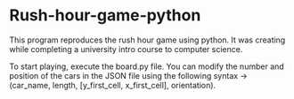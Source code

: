 # Rush-hour-game-python
This program reproduces the rush hour game using python. It was creating while completing a university intro course to computer science.

To start playing, execute the board.py file. 
You can modify the number and position of the cars in the JSON file using the following syntax -> (car_name, length, [y_first_cell, x_first_cell], orientation).

